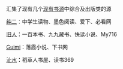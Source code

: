 汇集了现有几个[现有书源](https://github.com/chimisgo/BookSource)中综合及出版类的源


[纯二](https://gitee.com/chuner821/houmo)：中学生读物、墨色阅读、爱下、必看网

[旧人](https://gitee.com/tyj9713/BookSourceRepository)：一百本书、九九藏书、快读小说、My716

[Guimi](https://gitee.com/halloboy/BookSourceRepository)：落霞小说、下书网

[沚水](https://gitee.com/gdwqsp/hm-source/)：稻草人书屋、读书369
